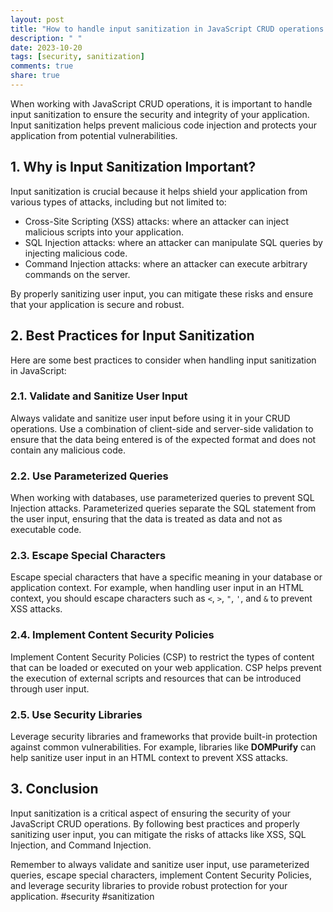 ```yaml
---
layout: post
title: "How to handle input sanitization in JavaScript CRUD operations."
description: " "
date: 2023-10-20
tags: [security, sanitization]
comments: true
share: true
---
```


When working with JavaScript CRUD operations, it is important to handle input sanitization to ensure the security and integrity of your application. Input sanitization helps prevent malicious code injection and protects your application from potential vulnerabilities.

## 1. Why is Input Sanitization Important?

Input sanitization is crucial because it helps shield your application from various types of attacks, including but not limited to:

- Cross-Site Scripting (XSS) attacks: where an attacker can inject malicious scripts into your application.
- SQL Injection attacks: where an attacker can manipulate SQL queries by injecting malicious code.
- Command Injection attacks: where an attacker can execute arbitrary commands on the server.

By properly sanitizing user input, you can mitigate these risks and ensure that your application is secure and robust.

## 2. Best Practices for Input Sanitization

Here are some best practices to consider when handling input sanitization in JavaScript:

### 2.1. Validate and Sanitize User Input

Always validate and sanitize user input before using it in your CRUD operations. Use a combination of client-side and server-side validation to ensure that the data being entered is of the expected format and does not contain any malicious code.

### 2.2. Use Parameterized Queries

When working with databases, use parameterized queries to prevent SQL Injection attacks. Parameterized queries separate the SQL statement from the user input, ensuring that the data is treated as data and not as executable code.

### 2.3. Escape Special Characters

Escape special characters that have a specific meaning in your database or application context. For example, when handling user input in an HTML context, you should escape characters such as `<`, `>`, `"`, `'`, and `&` to prevent XSS attacks.

### 2.4. Implement Content Security Policies

Implement Content Security Policies (CSP) to restrict the types of content that can be loaded or executed on your web application. CSP helps prevent the execution of external scripts and resources that can be introduced through user input.

### 2.5. Use Security Libraries

Leverage security libraries and frameworks that provide built-in protection against common vulnerabilities. For example, libraries like **DOMPurify** can help sanitize user input in an HTML context to prevent XSS attacks.

## 3. Conclusion

Input sanitization is a critical aspect of ensuring the security of your JavaScript CRUD operations. By following best practices and properly sanitizing user input, you can mitigate the risks of attacks like XSS, SQL Injection, and Command Injection.

Remember to always validate and sanitize user input, use parameterized queries, escape special characters, implement Content Security Policies, and leverage security libraries to provide robust protection for your application. #security #sanitization